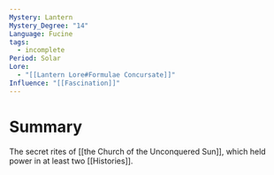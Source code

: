 ```yaml
---
Mystery: Lantern
Mystery_Degree: "14"
Language: Fucine
tags:
  - incomplete
Period: Solar
Lore:
  - "[[Lantern Lore#Formulae Concursate]]"
Influence: "[[Fascination]]"
---
```

# Summary
The secret rites of [[the Church of the Unconquered Sun]], which held power in at least two [[Histories]].

